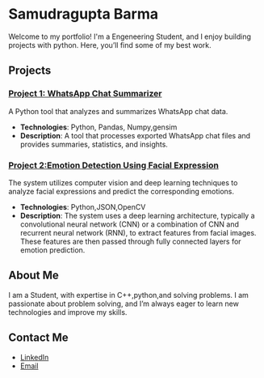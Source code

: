 # Samudragupta Barma

Welcome to my portfolio! I'm a Engeneering Student, and I enjoy building projects with python. Here, you’ll find some of my best work.

## Projects

### [Project 1: WhatsApp Chat Summarizer](https://github.com/samudra-07/whatsapp-chat-summeraizer)
A Python tool that analyzes and summarizes WhatsApp chat data.

- **Technologies**: Python, Pandas, Numpy,gensim
- **Description**: A tool that processes exported WhatsApp chat files and provides summaries, statistics, and insights.

### [Project 2:Emotion Detection Using Facial Expression](https://github.com/samudra-07/emotion-detection-using-facial-expression)
The system utilizes computer vision and deep learning techniques to analyze facial expressions and predict the corresponding emotions.

- **Technologies**: Python,JSON,OpenCV
- **Description**: The system uses a deep learning architecture, typically a convolutional neural network (CNN) or a combination of CNN and recurrent neural network (RNN), to extract features from facial images. These features are then passed through fully connected layers for emotion prediction.

## About Me

I am a Student, with expertise in C++,python,and solving problems. I am passionate about problem solving, and I’m always eager to learn new technologies and improve my skills.

## Contact Me

- [LinkedIn](https://www.linkedin.com/in/samudragupta-barma-62a118245/?trk=opento_sprofile_details)
- [Email](mailto:samudraguptabarma@gmail.com)

